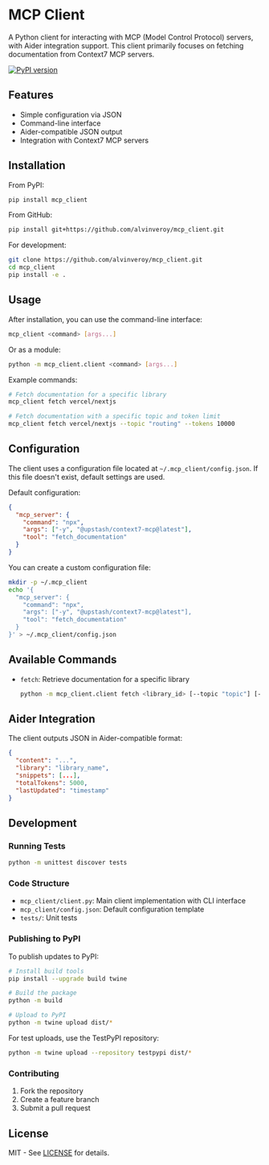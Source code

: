 # MCP Client

A Python client for interacting with MCP (Model Control Protocol) servers, with Aider integration support. This client primarily focuses on fetching documentation from Context7 MCP servers.

[![PyPI version](https://badge.fury.io/py/mcp_client.svg)](https://badge.fury.io/py/mcp_client)

## Features

- Simple configuration via JSON
- Command-line interface
- Aider-compatible JSON output
- Integration with Context7 MCP servers

## Installation

From PyPI:
```bash
pip install mcp_client
```

From GitHub:
```bash
pip install git+https://github.com/alvinveroy/mcp_client.git
```

For development:
```bash
git clone https://github.com/alvinveroy/mcp_client.git
cd mcp_client
pip install -e .
```

## Usage

After installation, you can use the command-line interface:

```bash
mcp_client <command> [args...]
```

Or as a module:
```bash
python -m mcp_client.client <command> [args...]
```

Example commands:
```bash
# Fetch documentation for a specific library
mcp_client fetch vercel/nextjs

# Fetch documentation with a specific topic and token limit
mcp_client fetch vercel/nextjs --topic "routing" --tokens 10000
```

## Configuration

The client uses a configuration file located at `~/.mcp_client/config.json`. If this file doesn't exist, default settings are used.

Default configuration:
```json
{
  "mcp_server": {
    "command": "npx",
    "args": ["-y", "@upstash/context7-mcp@latest"],
    "tool": "fetch_documentation"
  }
}
```

You can create a custom configuration file:
```bash
mkdir -p ~/.mcp_client
echo '{
  "mcp_server": {
    "command": "npx",
    "args": ["-y", "@upstash/context7-mcp@latest"],
    "tool": "fetch_documentation"
  }
}' > ~/.mcp_client/config.json
```

## Available Commands

- `fetch`: Retrieve documentation for a specific library
  ```bash
  python -m mcp_client.client fetch <library_id> [--topic "topic"] [--tokens 5000]
  ```

## Aider Integration

The client outputs JSON in Aider-compatible format:
```json
{
  "content": "...",
  "library": "library_name",
  "snippets": [...],
  "totalTokens": 5000,
  "lastUpdated": "timestamp"
}
```

## Development

### Running Tests
```bash
python -m unittest discover tests
```

### Code Structure
- `mcp_client/client.py`: Main client implementation with CLI interface
- `mcp_client/config.json`: Default configuration template
- `tests/`: Unit tests

### Publishing to PyPI

To publish updates to PyPI:

```bash
# Install build tools
pip install --upgrade build twine

# Build the package
python -m build

# Upload to PyPI
python -m twine upload dist/*
```

For test uploads, use the TestPyPI repository:
```bash
python -m twine upload --repository testpypi dist/*
```

### Contributing
1. Fork the repository
2. Create a feature branch
3. Submit a pull request

## License
MIT - See [LICENSE](LICENSE) for details.
